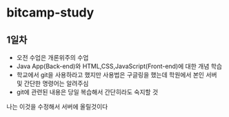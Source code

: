 # bitcamp-study

## 1일차
- 오전 수업은 개론위주의 수업
- Java App(Back-end)와 HTML,CSS,JavaScript(Front-end)에 대한 개념 학습 
- 학교에서 git을 사용하라고 했지만 사용법은 구글링을 했는데 학원에서 본인 서버 및 간단한 명령어는 알려주심
- git에 관련된 내용은 당일 복습해서 간단히라도 숙지할 것

나는 이것을 수정해서
서버에 올릴것이다